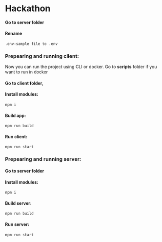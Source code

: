 # Hackathon

#### Go to server folder
#### Rename 

```
.env-sample file to .env
```
### Prepearing and running client:

Now you can run the project using CLI or docker. Go to **scripts** folder if you want to run in docker 
#### Go to client folder,
#### Install modules:

```
npm i 
```

#### Build app:

```
npm run build 
```

#### Run client:

```
npm run start
```

### Prepearing and running server:

#### Go to server folder

#### Install modules:

``` 
npm i
```

#### Build server:
```
npm run build
```
#### Run server: 
```
npm run start
```
